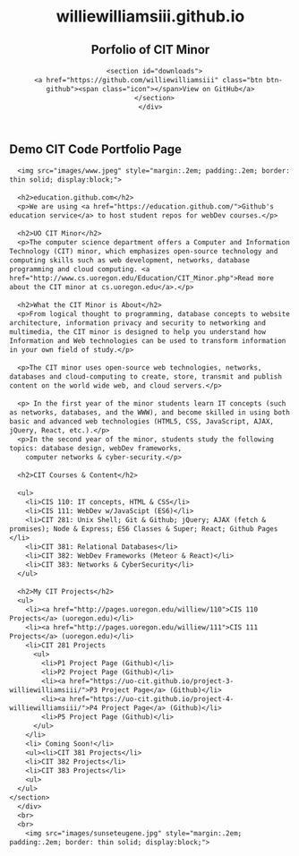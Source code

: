   <meta charset='utf-8'>
  <meta http-equiv="X-UA-Compatible" content="chrome=1">

  <title>williewilliamsiii.github.io by williewilliamsiii</title>
</head>

  <header>
    <div class="container">
      <h1>williewilliamsiii.github.io</h1>
      <h2>Porfolio of CIT Minor</h2>

      <section id="downloads">
        <a href="https://github.com/williewilliamsiii" class="btn btn-github"><span class="icon"></span>View on GitHub</a>
      </section>
    </div>

  </header>

  <div class="container">
    <section id="main_content">
      <h2>Demo CIT Code Portfolio Page</h2>

      <img src="images/www.jpeg" style="margin:.2em; padding:.2em; border: thin solid; display:block;">

      <h2>education.github.com</h2>
      <p>We are using <a href="https://education.github.com/">Github's education service</a> to host student repos for webDev courses.</p>

      <h2>UO CIT Minor</h2>
      <p>The computer science department offers a Computer and Information Technology (CIT) minor, which emphasizes open-source technology and computing skills such as web development, networks, database programming and cloud computing. <a href="http://www.cs.uoregon.edu/Education/CIT_Minor.php">Read more  about the CIT minor at cs.uoregon.edu</a>.</p>

      <h2>What the CIT Minor is About</h2>
      <p>From logical thought to programming, database concepts to website architecture, information privacy and security to networking and multimedia, the CIT minor is designed to help you understand how Information and Web technologies can be used to transform information in your own field of study.</p>

      <p>The CIT minor uses open-source web technologies, networks, databases and cloud-computing to create, store, transmit and publish content on the world wide web, and cloud servers.</p>

      <p> In the first year of the minor students learn IT concepts (such as networks, databases, and the WWW), and become skilled in using both basic and advanced web technologies (HTML5, CSS, JavaScript, AJAX, jQuery, React, etc.).</p>
      <p>In the second year of the minor, students study the following topics: database design, webDev frameworks,
        computer networks & cyber-security.</p>

      <h2>CIT Courses & Content</h2>

      <ul>
        <li>CIS 110: IT concepts, HTML & CSS</li>
        <li>CIS 111: WebDev w/JavaScipt (ES6)</li>
        <li>CIT 281: Unix Shell; Git & Github; jQuery; AJAX (fetch & promises); Node & Express; ES6 Classes & Super; React; Github Pages </li>
        <li>CIT 381: Relational Databases</li>
        <li>CIT 382: WebDev Frameworks (Meteor & React)</li>
        <li>CIT 383: Networks & CyberSecurity</li>
      </ul>

      <h2>My CIT Projects</h2>
      <ul>
        <li><a href="http://pages.uoregon.edu/williew/110">CIS 110 Projects</a> (uoregon.edu)</li>
        <li><a href="http://pages.uoregon.edu/williew/111">CIS 111 Projects</a> (uoregon.edu)</li>
        <li>CIT 281 Projects
          <ul>
            <li>P1 Project Page (Github)</li>
            <li>P2 Project Page (Github)</li>
            <li><a href="https://uo-cit.github.io/project-3-williewilliamsiii/">P3 Project Page</a> (Github)</li>
            <li><a href="https://uo-cit.github.io/project-4-williewilliamsiii/">P4 Project Page</a> (Github)</li>
            <li>P5 Project Page (Github)</li>
          </ul>
        </li>
        <li> Coming Soon!</li>
        <ul><li>CIT 381 Projects</li>
        <li>CIT 382 Projects</li>
        <li>CIT 383 Projects</li>
        <ul>
      </ul>
    </section>
      </div>
      <br>
      <br>
        <img src="images/sunseteugene.jpg" style="margin:.2em; padding:.2em; border: thin solid; display:block;">
